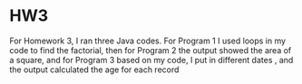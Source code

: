 # HW3
For Homework 3, I ran three Java codes. For Program 1 I used loops in my code to find the factorial, then for Program 2 the output showed the area of a square, and for Program 3 based on my code, I put in different dates , and the output calculated the age for each record
